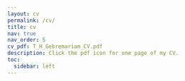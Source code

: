 ```yaml
---
layout: cv
permalink: /cv/
title: cv
nav: true
nav_order: 5
cv_pdf: T_H_Gebremariam_CV.pdf
description: Click the pdf icon for one page of my CV.
toc:
  sidebar: left
---
```

